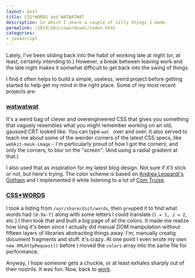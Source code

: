 ```yaml
---
layout: post
title: CSS*WORDS and WATWATWAT
description: In which I share a couple of silly things I made.
permalink: /2014/10/csswordswat/index.html
categories:
- javascript
---
```


Lately, I've been sliding back into the habit of working late at night (or, at
least, certainly intending to.) However, a break between leaving work and the
late night makes it somwhat difficult to get back into the swing of things.

I find it often helps to build a simple, useless, weird project before getting
started to help get my mind in the right place. Some of my most recent projects
are:

### [watwatwat](http://watwatw.at)

It's a weird bag of clever and overengineered CSS that gives you something
that vaguely resembles what you might remember working on an old, gaussed CRT
looked like. You can type `wat ` over and over. It also served to teach me
about some of the weirder corners of the latest CSS specs, like
`webkit-mask-image` - I'm particularly proud of how I got the corners, and only
the corners, to blur on the "screen". (And using a radial gradient at that.)

I also used that as inspiration for my latest blog design. Not sure if it'll
stick or not, but here's trying. The color scheme is based on
[Andrea Leopardi's Gotham](https://github.com/whatyouhide/vim-gotham) and I
implemented it while listening to a lot of
[Com Truise](http://rd.io/x/QCfeLUjRAA/).

### [CSS*WORDS](http://thejacklawson.com/csswords)

I took a listing from `/usr/share/dict/words`, then `grep`ped it to find what
words had `[0-9a-f]` along with some letters I could translate
(`l = 1, z = 2`, etc.) I then took that and built a big page of all the colors.
It made me realize how long it's been since I actually did manual DOM
manipulation without fifteen layers of libraries abstracting things away. I'm,
manually creatig document fragments and stuff. it's crazy. At one point I even
wrote my own `new XMLHttpRequest()` before I moved the `colors` array into the
same file for performance.

Anyway, I hope someone gets a chuckle, or at least exhales sharply out of their
nostrils. It was fun. Now, back to [work](https://github.com/reddit/switcharoo).

